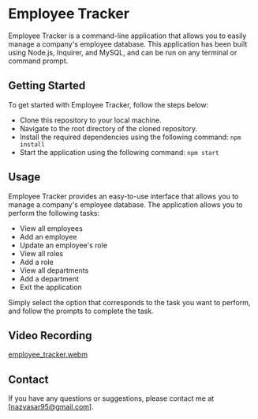 # Employee Tracker
Employee Tracker is a command-line application that allows you to easily manage a company's employee database. This application has been built using Node.js, Inquirer, and MySQL, and can be run on any terminal or command prompt.

## Getting Started
To get started with Employee Tracker, follow the steps below:

- Clone this repository to your local machine.
- Navigate to the root directory of the cloned repository.
- Install the required dependencies using the following command: `npm install`
- Start the application using the following command: `npm start`

## Usage
Employee Tracker provides an easy-to-use interface that allows you to manage a company's employee database. The application allows you to perform the following tasks:

- View all employees
- Add an employee
- Update an employee's role
- View all roles
- Add a role
- View all departments
- Add a department
- Exit the application

Simply select the option that corresponds to the task you want to perform, and follow the prompts to complete the task.

## Video Recording

[employee_tracker.webm](https://user-images.githubusercontent.com/55256787/225189232-e37c92c0-7565-4835-b794-b5b83d144f0e.webm)

## Contact
If you have any questions or suggestions, please contact me at [nazyasar95@gmail.com].
